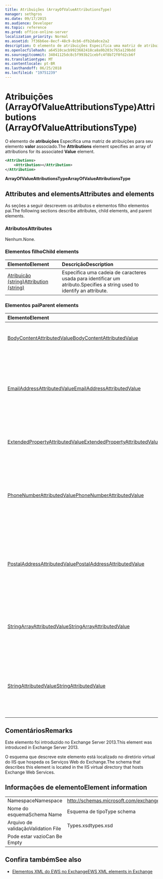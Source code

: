 ```yaml
---
title: Atribuições (ArrayOfValueAttributionsType)
manager: sethgros
ms.date: 09/17/2015
ms.audience: Developer
ms.topic: reference
ms.prod: office-online-server
localization_priority: Normal
ms.assetid: 7f36b6ee-8ecf-48c9-8cb6-dfb2da0ce2a2
description: O elemento de atribuições Especifica uma matriz de atribuições para seu elemento valor associado.
ms.openlocfilehash: a64510cacb9923682418ca8a9b203c765a129bdd
ms.sourcegitcommit: 34041125dc8c5f993b21cebfc4f8b72f0fd2cb6f
ms.translationtype: MT
ms.contentlocale: pt-BR
ms.lasthandoff: 06/25/2018
ms.locfileid: "19751239"
---
```

# <a name="attributions-arrayofvalueattributionstype"></a><span data-ttu-id="010a0-103">Atribuições (ArrayOfValueAttributionsType)</span><span class="sxs-lookup"><span data-stu-id="010a0-103">Attributions (ArrayOfValueAttributionsType)</span></span>

<span data-ttu-id="010a0-104">O elemento de **atribuições** Especifica uma matriz de atribuições para seu elemento **valor** associado.</span><span class="sxs-lookup"><span data-stu-id="010a0-104">The **Attributions** element specifies an array of attributions for its associated **Value** element.</span></span> 
  
```XML
<Attributions>
    <Attribution></Attribution>
</Attribution>
```

 <span data-ttu-id="010a0-105">**ArrayOfValueAttributionsType**</span><span class="sxs-lookup"><span data-stu-id="010a0-105">**ArrayOfValueAttributionsType**</span></span>
## <a name="attributes-and-elements"></a><span data-ttu-id="010a0-106">Attributes and elements</span><span class="sxs-lookup"><span data-stu-id="010a0-106">Attributes and elements</span></span>

<span data-ttu-id="010a0-107">As seções a seguir descrevem os atributos e elementos filho elementos pai.</span><span class="sxs-lookup"><span data-stu-id="010a0-107">The following sections describe attributes, child elements, and parent elements.</span></span>
  
### <a name="attributes"></a><span data-ttu-id="010a0-108">Atributos</span><span class="sxs-lookup"><span data-stu-id="010a0-108">Attributes</span></span>

<span data-ttu-id="010a0-109">Nenhum.</span><span class="sxs-lookup"><span data-stu-id="010a0-109">None.</span></span>
  
### <a name="child-elements"></a><span data-ttu-id="010a0-110">Elementos filho</span><span class="sxs-lookup"><span data-stu-id="010a0-110">Child elements</span></span>

|<span data-ttu-id="010a0-111">**Elemento**</span><span class="sxs-lookup"><span data-stu-id="010a0-111">**Element**</span></span>|<span data-ttu-id="010a0-112">**Descrição**</span><span class="sxs-lookup"><span data-stu-id="010a0-112">**Description**</span></span>|
|:-----|:-----|
|[<span data-ttu-id="010a0-113">Atribuição (string)</span><span class="sxs-lookup"><span data-stu-id="010a0-113">Attribution (string)</span></span>](attribution-string.md) <br/> |<span data-ttu-id="010a0-114">Especifica uma cadeia de caracteres usada para identificar um atributo.</span><span class="sxs-lookup"><span data-stu-id="010a0-114">Specifies a string used to identify an attribute.</span></span>  <br/> |
   
### <a name="parent-elements"></a><span data-ttu-id="010a0-115">Elementos pai</span><span class="sxs-lookup"><span data-stu-id="010a0-115">Parent elements</span></span>

|<span data-ttu-id="010a0-116">**Elemento**</span><span class="sxs-lookup"><span data-stu-id="010a0-116">**Element**</span></span>|<span data-ttu-id="010a0-117">**Descrição**</span><span class="sxs-lookup"><span data-stu-id="010a0-117">**Description**</span></span>|
|:-----|:-----|
|[<span data-ttu-id="010a0-118">BodyContentAttributedValue</span><span class="sxs-lookup"><span data-stu-id="010a0-118">BodyContentAttributedValue</span></span>](bodycontentattributedvalue.md) <br/> |<span data-ttu-id="010a0-119">Especifica o conteúdo do corpo de um item.</span><span class="sxs-lookup"><span data-stu-id="010a0-119">Specifies the body content of an item.</span></span>  <br/> |
|[<span data-ttu-id="010a0-120">EmailAddressAttributedValue</span><span class="sxs-lookup"><span data-stu-id="010a0-120">EmailAddressAttributedValue</span></span>](emailaddressattributedvalue.md) <br/> |<span data-ttu-id="010a0-121">Especifica uma instância de uma matriz de endereços de email e suas atribuições associadas.</span><span class="sxs-lookup"><span data-stu-id="010a0-121">Specifies an instance of an array of email addresses and their associated attributions.</span></span>  <br/> |
|[<span data-ttu-id="010a0-122">ExtendedPropertyAttributedValue</span><span class="sxs-lookup"><span data-stu-id="010a0-122">ExtendedPropertyAttributedValue</span></span>](extendedpropertyattributedvalue.md) <br/> |<span data-ttu-id="010a0-123">Especifica as propriedades estendidas para uma pessoa.</span><span class="sxs-lookup"><span data-stu-id="010a0-123">Specifies extended properties for a persona.</span></span>  <br/> |
|[<span data-ttu-id="010a0-124">PhoneNumberAttributedValue</span><span class="sxs-lookup"><span data-stu-id="010a0-124">PhoneNumberAttributedValue</span></span>](phonenumberattributedvalue.md) <br/> |<span data-ttu-id="010a0-125">Especifica uma instância de uma matriz de números de telefone e suas atribuições associadas.</span><span class="sxs-lookup"><span data-stu-id="010a0-125">Specifies an instance of an array of phone numbers and their associated attributions.</span></span>  <br/> |
|[<span data-ttu-id="010a0-126">PostalAddressAttributedValue</span><span class="sxs-lookup"><span data-stu-id="010a0-126">PostalAddressAttributedValue</span></span>](postaladdressattributedvalue.md) <br/> |<span data-ttu-id="010a0-127">Especifica uma instância de uma matriz de endereços postais e suas atribuições associadas.</span><span class="sxs-lookup"><span data-stu-id="010a0-127">Specifies an instance of an array of postal addresses and their associated attributions.</span></span>  <br/> |
|[<span data-ttu-id="010a0-128">StringArrayAttributedValue</span><span class="sxs-lookup"><span data-stu-id="010a0-128">StringArrayAttributedValue</span></span>](stringarrayattributedvalue.md) <br/> |<span data-ttu-id="010a0-129">Especifica uma instância de uma matriz de dados de cadeia de caracteres de um elemento de pessoa.</span><span class="sxs-lookup"><span data-stu-id="010a0-129">Specifies an instance of an array of string data for a persona element.</span></span>  <br/> |
|[<span data-ttu-id="010a0-130">StringAttributedValue</span><span class="sxs-lookup"><span data-stu-id="010a0-130">StringAttributedValue</span></span>](stringattributedvalue.md) <br/> |<span data-ttu-id="010a0-131">Especifica uma instância em uma matriz de atributos associados a um elemento de pessoa.</span><span class="sxs-lookup"><span data-stu-id="010a0-131">Specifies an instance in an array of attributes associated with a persona element.</span></span>  <br/> |
   
## <a name="remarks"></a><span data-ttu-id="010a0-132">Comentários</span><span class="sxs-lookup"><span data-stu-id="010a0-132">Remarks</span></span>

<span data-ttu-id="010a0-133">Este elemento foi introduzido no Exchange Server 2013.</span><span class="sxs-lookup"><span data-stu-id="010a0-133">This element was introduced in Exchange Server 2013.</span></span>
  
<span data-ttu-id="010a0-134">O esquema que descreve este elemento está localizado no diretório virtual do IIS que hospeda os Serviços Web do Exchange.</span><span class="sxs-lookup"><span data-stu-id="010a0-134">The schema that describes this element is located in the IIS virtual directory that hosts Exchange Web Services.</span></span>
  
## <a name="element-information"></a><span data-ttu-id="010a0-135">Informações de elemento</span><span class="sxs-lookup"><span data-stu-id="010a0-135">Element information</span></span>

|||
|:-----|:-----|
|<span data-ttu-id="010a0-136">Namespace</span><span class="sxs-lookup"><span data-stu-id="010a0-136">Namespace</span></span>  <br/> |http://schemas.microsoft.com/exchange/services/2006/types  <br/> |
|<span data-ttu-id="010a0-137">Nome do esquema</span><span class="sxs-lookup"><span data-stu-id="010a0-137">Schema Name</span></span>  <br/> |<span data-ttu-id="010a0-138">Esquema de tipo</span><span class="sxs-lookup"><span data-stu-id="010a0-138">Type schema</span></span>  <br/> |
|<span data-ttu-id="010a0-139">Arquivo de validação</span><span class="sxs-lookup"><span data-stu-id="010a0-139">Validation File</span></span>  <br/> |<span data-ttu-id="010a0-140">Types.xsd</span><span class="sxs-lookup"><span data-stu-id="010a0-140">types.xsd</span></span>  <br/> |
|<span data-ttu-id="010a0-141">Pode estar vazio</span><span class="sxs-lookup"><span data-stu-id="010a0-141">Can Be Empty</span></span>  <br/> ||
   
## <a name="see-also"></a><span data-ttu-id="010a0-142">Confira também</span><span class="sxs-lookup"><span data-stu-id="010a0-142">See also</span></span>

- [<span data-ttu-id="010a0-143">Elementos XML do EWS no Exchange</span><span class="sxs-lookup"><span data-stu-id="010a0-143">EWS XML elements in Exchange</span></span>](ews-xml-elements-in-exchange.md)

